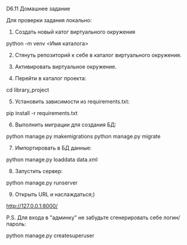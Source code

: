 D6.11 Домашнее задание

Для проверки задания локально:

1. Создать новый катог виртуального окружения

python -m venv <Имя каталога>

2. Стянуть репозиторий к себе в каталог виртуального окружения.

3. Активировать виртуальное окружение.

4. Перейти в каталог проекта:

cd library_project

5. Установить зависимости из requirements.txt:

pip install -r requirements.txt

6. Выполнить миграции для создания БД:

python manage.py makemigrations
python manage.py migrate

7. Импортировать в БД данные:

python manage.py loaddata data.xml

8. Запустить сервер:

python manage.py runserver


9. Открыть URL и наслаждаться;)

http://127.0.0.1:8000/


P.S. Для входа в "админку" не забудьте сгенерировать себе логин/пароль:

python manage.py createsuperuser
